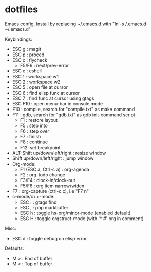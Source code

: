 dotfiles
========

Emacs config. Install by replacing ~/.emacs.d with
"ln -s <dotfiles-path>/.emacs.d ~/.emacs.d"

Keybindings:

 * ESC g : magit
 * ESC p : proced
 * ESC c : flycheck
   * F5/F6 : next/prev-error
 * ESC e : eshell
 * ESC 1 : workspace w1
 * ESC 2 : workspace w2
 * ESC 5 : open file at cursor
 * ESC 6 : find elisp func at cursor
 * ESC 7 : find func at cursor using gtags
 * ESC F10 : open menu-bar in console mode
 * F10   : compile, search for "compile.txt" as make command
 * F11   : gdb, search for "gdb.txt" as gdb init-command script
   * F1 : restore layout
   * F5 : step into
   * F6 : step over
   * F7 : finish
   * F8 : continue
   * F12: set breakpoint
 * ALT-Shift up/down/left/right : resize window
 * Shift up/down/left/right : jump window
 * Org-mode:
   * F1 (ESC a, Ctrl-c a) : org-agenda
   * F2  : org-todo change
   * F3/F4 : clock-in/clock-out
   * F5/F6 : org item narrow/widen
 * F7 : org-capture (ctrl-c c), i.e "F7 n"
 * c-mode/c++-mode:
   * ESC . : gtags find
   * ESC , : pop markbuffer
   * ESC h : toggle hs-org/minor-mode (enabled default)
   * ESC H : toggle orgstruct-mode (with '* #' org in comment)

Misc:
 * ESC d : toggle debug on elisp error

Defaults:

 * M > : End of buffer
 * M < : Top of buffer